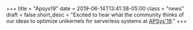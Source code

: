 +++
title = "Apsys19"
date = 2019-06-14T13:41:38-05:00
class = "news"
draft = false
short_desc = "Excited to hear what the community thinks of our ideas to optimize unikernels for serverless systems at [APSys'19](https://icsr.zju.edu.cn/apsys2019/)."
+++